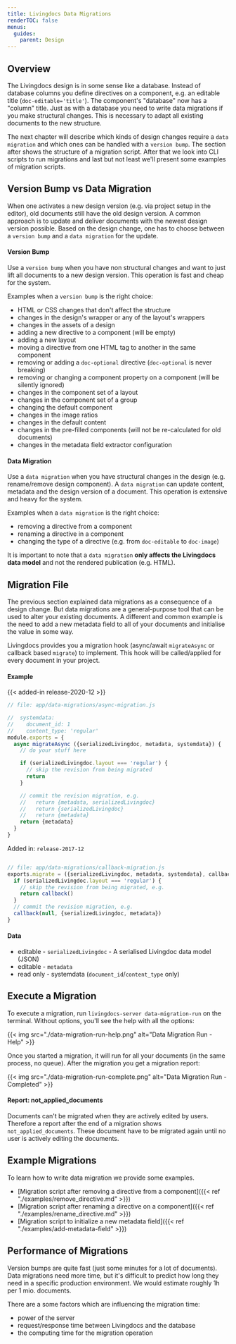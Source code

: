 ```yaml
---
title: Livingdocs Data Migrations
renderTOC: false
menus:
  guides:
    parent: Design
---
```


## Overview

The Livingdocs design is in some sense like a database. Instead of database columns you define directives on a component, e.g. an editable title (`doc-editable='title'`). The component's "database" now has a "column" title.
Just as with a database you need to write data migrations if you make structural changes. This is necessary to adapt all existing documents to the new structure.

The next chapter will describe which kinds of design changes require a `data migration` and which ones can be handled with a `version bump`. The section after shows the structure of a migration script. After that we look into CLI scripts to run migrations and last but not least we'll present some examples of migration scripts.

## Version Bump vs Data Migration

When one activates a new design version (e.g. via project setup in the editor), old documents still have the old design version. A common approach is to update and deliver documents with the newest design version possible. Based on the design change, one has to choose between a `version bump` and a `data migration` for the update.

#### Version Bump

Use a `version bump` when you have non structural changes and want to just lift all documents to a new design version. This operation is fast and cheap for the system.

Examples when a `version bump` is the right choice:
- HTML or CSS changes that don't affect the structure
- changes in the design's wrapper or any of the layout's wrappers
- changes in the assets of a design
- adding a new directive to a component (will be empty)
- adding a new layout
- moving a directive from one HTML tag to another in the same component
- removing or adding a `doc-optional` directive (`doc-optional` is never breaking)
- removing or changing a component property on a component (will be silently ignored)
- changes in the component set of a layout
- changes in the component set of a group
- changing the default component
- changes in the image ratios
- changes in the default content
- changes in the pre-filled components (will not be re-calculated for old documents)
- changes in the metadata field extractor configuration


#### Data Migration

Use a `data migration` when you have structural changes in the design (e.g. rename/remove design component). A `data migration` can update content, metadata and the design version of a document. This operation is extensive and heavy for the system.

Examples when a `data migration` is the right choice:
- removing a directive from a component
- renaming a directive in a component
- changing the type of a directive (e.g. from `doc-editable` to `doc-image`)

It is important to note that a `data migration` **only affects the Livingdocs data model** and not the rendered publication (e.g. HTML).

## Migration File

The previous section explained data migrations as a consequence of a design change. But data migrations are a general-purpose tool that can be used to alter your existing documents. A different and common example is the need to add a new metadata field to all of your documents and initialise the value in some way.

Livingdocs provides you a migration hook (async/await `migrateAsync` or callback based `migrate`) to implement. This hook will be called/applied for every document in your project.


#### Example

{{< added-in release-2020-12 >}}

```js
// file: app/data-migrations/async-migration.js

//  systemdata:
//    document_id: 1
//    content_type: 'regular'
module.exports = {
  async migrateAsync ({serializedLivingdoc, metadata, systemdata}) {
    // do your stuff here

    if (serializedLivingdoc.layout === 'regular') {
      // skip the revision from being migrated
      return
    }

    // commit the revision migration, e.g.
    //   return {metadata, serializedLivingdoc}
    //   return {serializedLivingdoc}
    //   return {metadata}
    return {metadata}
  }
}
```

Added in: `release-2017-12`
```js

// file: app/data-migrations/callback-migration.js
exports.migrate = ({serializedLivingdoc, metadata, systemdata}, callback) => {
  if (serializedLivingdoc.layout === 'regular') {
    // skip the revision from being migrated, e.g.
    return callback()
  }
  // commit the revision migration, e.g.
  callback(null, {serializedLivingdoc, metadata})
}
```

#### Data
* editable - `serializedLivingdoc` - A serialised Livingdoc data model (JSON)
* editable - `metadata`
* read only - systemdata (`document_id`/`content_type` only)


## Execute a Migration

To execute a migration, run `livingdocs-server data-migration-run` on the terminal. Without options, you'll see the help with all the options:

{{< img src="./data-migration-run-help.png" alt="Data Migration Run - Help" >}}

Once you started a migration, it will run for all your documents (in the same process, no queue). After the migration you get a migration report:

{{< img src="./data-migration-run-complete.png" alt="Data Migration Run - Completed" >}}

#### Report: not_applied_documents

Documents can't be migrated when they are actively edited by users. Therefore a report after the end of a migration shows `not_applied_documents`. These document have to be migrated again until no user is actively editing the documents.


## Example Migrations

To learn how to write data migration we provide some examples.

- [Migration script after removing a directive from a component]({{< ref "./examples/remove_directive.md" >}})
- [Migration script after renaming a directive on a component]({{< ref "./examples/rename_directive.md" >}})
- [Migration script to initialize a new metadata field]({{< ref "./examples/add-metadata-field" >}})


## Performance of Migrations

Version bumps are quite fast (just some minutes for a lot of documents). Data migrations need more time, but it's difficult to predict how long they need in a specific production environment. We would estimate roughly 1h per 1 mio. documents.

There are a some factors which are influencing the migration time:
- power of the server
- request/response time between Livingdocs and the database
- the computing time for the migration operation
